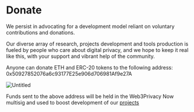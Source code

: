 # Donate

We persist in advocating for a development model reliant on voluntary contributions and donations. 

Our diverse array of research, projects development and tools production is fueled by people who care about digital privacy, and we hope to keep it real like this, with your support and vibrant help of the community.

Anyone can donate ETH and ERC-20 tokens to the following address:
0x50927852076a6c93177E25e906d706981Af9e27A

![Untitled](https://github.com/web3privacy/w3pn-docs/assets/101947219/d18a307a-9933-4e84-a5fb-2aa00afce8da)

Funds sent to the above address will be held in the Web3Privacy Now multisig and used to boost development of our [projects](https://docs.web3privacy.info/projects/)
